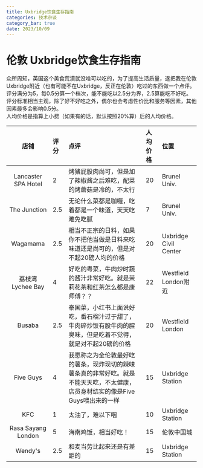 ```yaml
---
title: Uxbridge饮食生存指南
categories: 技术杂谈
category_bar: true
date: 2023/10/09
---
```


# 伦敦 Uxbridge饮食生存指南
众所周知，英国这个美食荒漠就没啥可以吃的，为了提高生活质量，遂把我在伦敦Uxbridge附近（也有可能不在Uxbridge，反正在伦敦）吃过的东西做一个点评。  
评分满分为5，每0.5分算一个档次，能不能吃以2.5分为界，2.5算能吃不好吃。评分标准相当主观，除了好不好吃之外，偶尔也会考虑性价比和服务等因素，其他因素最多会影响0.5分。  
人均价格是指算上小费（如果有的话，默认按照20%算）后的人均价格。  

| 店铺 | 评分 | 点评 | 人均价格 | 位置 |
|:-:|:-|:-|:-|:-|
| Lancaster SPA Hotel | 2 | 烤猪屁股肉尚可，但是加了辣椒酱之后难吃，配菜的烤蘑菇是冷的，不太行| 20 | Brunel Univ. |
| The Junction | 2.5 | 无论什么菜都是咖喱，吃着都是一个味道，天天吃难免吃腻 | 7 | Brunel Univ. |
| Wagamama | 2.5 | 相当不正宗的日料，如果你不把他当做是日料来吃味道还是尚可的，但是对不起20磅人均的价格 | 20 | Uxbridge Civil Center |
| 荔枝湾 <br> Lychee Bay | 4 | 好吃的粤菜，牛肉炒时蔬的酱汁非常好吃。就是茉莉花茶和红茶怎么都是康师傅？？ | 22 | Westfield London附近 |
| Busaba | 2.5 | 泰国菜，小红书上面说好吃，番石榴汁过于甜了，牛肉碎炒饭有股牛肉的腥臭味，但是吃着不觉得，就是对不起20磅的价格 | 20 | Westfield London |
| Five Guys | 4 | 我愿称之为全伦敦最好吃的薯条，现炸现切的辣味薯条真的非常好吃。就是不能天天吃，不太健康，店员身材结实的像是Five Guys喂出来的一样 | 15 | Uxbridge Station |
| KFC | 1 | 太油了，难以下咽 | 10 | Uxbridge Station |
| Rasa Sayang London | 5 | 海南鸡饭，相当好吃！ | 15 | 伦敦中国城 |
| Wendy's | 2.5 | 和麦当劳比起来还是有差距的 | 15 | Uxbridge Station |